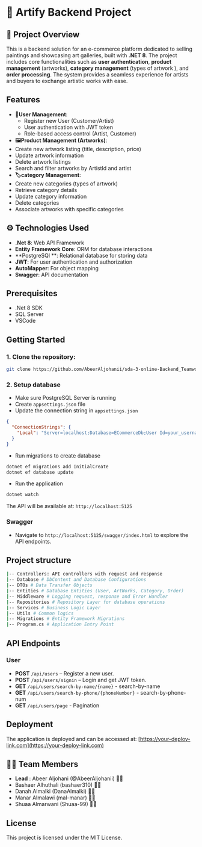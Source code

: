 # 🎨 Artify Backend Project

## 🌟 Project Overview

This is a backend solution for an e-commerce platform dedicated to selling paintings and showcasing art galleries, built with **.NET 8**. The project includes core functionalities such as **user authentication**, **product management** (artworks), **category management** (types of artwork ), and **order processing**. The system provides a seamless experience for artists and buyers to exchange artistic works with ease.

## Features

- **👤User Management**:
  - Register new User (Customer/Artist)
  - User authentication with JWT token
  - Role-based access control (Artist, Customer)
- **🖼️Product Management (Artworks)**:
- Create new artwork listing (title, description, price)
- Update artwork information
- Delete artwork listings
- Search and filter artworks by ArtistId and artist
- **🏷️category Management**:
- Create new categories (types of artwork)
- Retrieve category details
- Update category information
- Delete categories
- Associate artworks with specific categories

## ⚙️ Technologies Used

- **.Net 8**: Web API Framework
- **Entity Framework Core**: ORM for database interactions
- **PostgreSQl **: Relational database for storing data
- **JWT**: For user authentication and authorization
- **AutoMapper**: For object mapping
- **Swagger**: API documentation

## Prerequisites

- .Net 8 SDK
- SQL Server
- VSCode

## Getting Started

### 1. Clone the repository:

```bash
git clone https://github.com/AbeerAljohanii/sda-3-online-Backend_Teamwork
```

### 2. Setup database

- Make sure PostgreSQL Server is running
- Create `appsettings.json` file
- Update the connection string in `appsettings.json`

```json
{
  "ConnectionStrings": {
    "Local": "Server=localhost;Database=ECommerceDb;User Id=your_username;Password=your_password;"
  }
}
```

- Run migrations to create database

```bash
dotnet ef migrations add InitialCreate
dotnet ef database update
```

- Run the application

```bash
dotnet watch
```

The API will be available at: `http://localhost:5125`

### Swagger

- Navigate to `http://localhost:5125/swagger/index.html` to explore the API endpoints.

## Project structure

```bash
|-- Controllers: API controllers with request and response
|-- Database # DbContext and Database Configurations
|-- DTOs # Data Transfer Objects
|-- Entities # Database Entities (User, ArtWorks, Category, Order)
|-- Middleware # Logging request, response and Error Handler
|-- Repositories # Repository Layer for database operations
|-- Services # Business Logic Layer
|-- Utils # Common logics
|-- Migrations # Entity Framework Migrations
|-- Program.cs # Application Entry Point
```

## API Endpoints

### User

- **POST** `/api/users` – Register a new user.
- **POST** `/api/users/signin` – Login and get JWT token.
- **GET** `/api/users/search-by-name/{name}` - search-by-name
- **GET** `/api/users/search-by-phone/{phoneNumber}` - search-by-phone-num
- **GET** `/api/users/page` - Pagination

## Deployment

The application is deployed and can be accessed at: [https://your-deploy-link.com](https://your-deploy-link.com)

## 👩‍💻 Team Members

- **Lead** : Abeer Aljohani (@AbeerAljohanii) 👩‍💻
- Bashaer Alhuthali (bashaer310) 👩‍💻
- Danah Almalki (DanaAlmalki) 👩‍💻
- Manar Almalawi (mal-manar) 👩‍💻
- Shuaa Almarwani (Shuaa-99) 👩‍💻

## License

This project is licensed under the MIT License.
